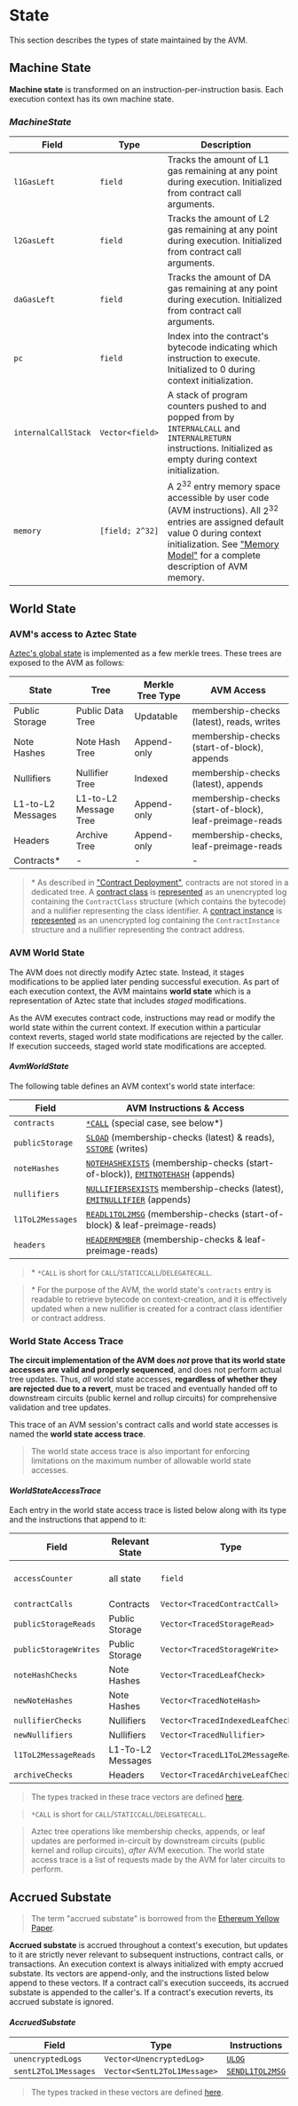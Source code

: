 # State

This section describes the types of state maintained by the AVM.

## Machine State

**Machine state** is transformed on an instruction-per-instruction basis. Each execution context has its own machine state.

### _MachineState_

| Field                 | Type            | Description |
| ---                   | ---             | ---         |
| `l1GasLeft`           | `field`         | Tracks the amount of L1 gas remaining at any point during execution. Initialized from contract call arguments. |
| `l2GasLeft`           | `field`         | Tracks the amount of L2 gas remaining at any point during execution. Initialized from contract call arguments. |
| `daGasLeft`           | `field`         | Tracks the amount of DA gas remaining at any point during execution. Initialized from contract call arguments. |
| `pc`                  | `field`         | Index into the contract's bytecode indicating which instruction to execute. Initialized to 0 during context initialization. |
| `internalCallStack`   | `Vector<field>` | A stack of program counters pushed to and popped from by `INTERNALCALL` and `INTERNALRETURN` instructions. Initialized as empty during context initialization. |
| `memory`              | `[field; 2^32]` | A $2^{32}$ entry memory space accessible by user code (AVM instructions). All $2^{32}$ entries are assigned default value 0 during context initialization. See ["Memory Model"](./memory-model) for a complete description of AVM memory. |

<!-- TODO(4608): formally define memory's type - not just an array of fields, but tagged... -->

## World State

### AVM's access to Aztec State

[Aztec's global state](../state) is implemented as a few merkle trees. These trees are exposed to the AVM as follows:

| State             | Tree                  | Merkle Tree Type | AVM Access |
| ---               | ---                   | ---              | ---        |
| Public Storage    | Public Data Tree      | Updatable        | membership-checks (latest), reads, writes              |
| Note Hashes       | Note Hash Tree        | Append-only      | membership-checks (start-of-block), appends             |
| Nullifiers        | Nullifier Tree        | Indexed          | membership-checks (latest), appends             |
| L1-to-L2 Messages | L1-to-L2 Message Tree | Append-only      | membership-checks (start-of-block), leaf-preimage-reads |
| Headers           | Archive Tree          | Append-only      | membership-checks, leaf-preimage-reads                  |
| Contracts\*       | -                     | -                | - |

> \* As described in ["Contract Deployment"](../contract-deployment), contracts are not stored in a dedicated tree. A [contract class](../contract-deployment/classes) is [represented](../contract-deployment/classes#registration) as an unencrypted log containing the `ContractClass` structure (which contains the bytecode) and a nullifier representing the class identifier. A [contract instance](../contract-deployment/instances) is [represented](../contract-deployment/classes#registration) as an unencrypted log containing the `ContractInstance` structure and a nullifier representing the contract address.

### AVM World State

The AVM does not directly modify Aztec state. Instead, it stages modifications to be applied later pending successful execution. As part of each execution context, the AVM maintains **world state** which is a representation of Aztec state that includes _staged_ modifications.

As the AVM executes contract code, instructions may read or modify the world state within the current context. If execution within a particular context reverts, staged world state modifications are rejected by the caller. If execution succeeds, staged world state modifications are accepted.

#### _AvmWorldState_

The following table defines an AVM context's world state interface:

| Field            | AVM Instructions & Access |
| ---              | ---                       |
| `contracts`      | [`*CALL`](./instruction-set#isa-section-call) (special case, see below\*)           |
| `publicStorage`  | [`SLOAD`](./instruction-set#isa-section-sload) (membership-checks (latest) & reads), [`SSTORE`](./instruction-set#isa-section-sstore) (writes)                                |
| `noteHashes`     | [`NOTEHASHEXISTS`](./instruction-set#isa-section-notehashexists) (membership-checks (start-of-block)), [`EMITNOTEHASH`](./instruction-set#isa-section-emitnotehash) (appends) |
| `nullifiers`     | [`NULLIFIERSEXISTS`](./instruction-set#isa-section-nullifierexists) membership-checks (latest), [`EMITNULLIFIER`](./instruction-set#isa-section-emitnullifier) (appends)      |
| `l1ToL2Messages` | [`READL1TOL2MSG`](./instruction-set#isa-section-readl1tol2msg) (membership-checks (start-of-block) & leaf-preimage-reads)                                                     |
| `headers`        | [`HEADERMEMBER`](./instruction-set#isa-section-headermember) (membership-checks & leaf-preimage-reads)                                                                        |

> \* `*CALL` is short for `CALL`/`STATICCALL`/`DELEGATECALL`.

> \* For the purpose of the AVM, the world state's `contracts` entry is readable to retrieve bytecode on context-creation, and it is effectively updated when a new nullifier is created for a contract class identifier or contract address.

### World State Access Trace

**The circuit implementation of the AVM does _not_ prove that its world state accesses are valid and properly sequenced**, and does not perform actual tree updates. Thus, _all_ world state accesses, **regardless of whether they are rejected due to a revert**, must be traced and eventually handed off to downstream circuits (public kernel and rollup circuits) for comprehensive validation and tree updates.

This trace of an AVM session's contract calls and world state accesses is named the **world state access trace**.

> The world state access trace is also important for enforcing limitations on the maximum number of allowable world state accesses.

#### _WorldStateAccessTrace_

Each entry in the world state access trace is listed below along with its type and the instructions that append to it:

| Field                 | Relevant State    | Type                               | Instructions           |
| ---                   | ---               | ---                                | ---                    |
| `accessCounter`       | all state         | `field`                            | incremented by all instructions below |
| `contractCalls`       | Contracts         | `Vector<TracedContractCall>`       | [`*CALL`](./instruction-set#isa-section-call)            |
| `publicStorageReads`  | Public Storage    | `Vector<TracedStorageRead>`        | [`SLOAD`](./instruction-set#isa-section-sload)           |
| `publicStorageWrites` | Public Storage    | `Vector<TracedStorageWrite>`       | [`SSTORE`](./instruction-set#isa-section-sstore)          |
| `noteHashChecks`      | Note Hashes       | `Vector<TracedLeafCheck>`          | [`NOTEHASHEXISTS`](./instruction-set#isa-section-notehashexists)  |
| `newNoteHashes`       | Note Hashes       | `Vector<TracedNoteHash>`           | [`EMITNOTEHASH`](./instruction-set#isa-section-emitnotehash)    |
| `nullifierChecks`     | Nullifiers        | `Vector<TracedIndexedLeafCheck>`   | [`NULLIFIERSEXISTS`](./instruction-set#isa-section-nullifierexists) |
| `newNullifiers`       | Nullifiers        | `Vector<TracedNullifier>`          | [`EMITNULLIFIER`](./instruction-set#isa-section-emitnullifier)   |
| `l1ToL2MessageReads`  | L1-To-L2 Messages | `Vector<TracedL1ToL2MessageRead>`  | [`READL1TOL2MSG`](./instruction-set#isa-section-readl1tol2msg)   |
| `archiveChecks`       | Headers           | `Vector<TracedArchiveLeafCheck>`   | [`HEADERMEMBER`](./instruction-set#isa-section-headermember)    |

> The types tracked in these trace vectors are defined [here](./type-structs).

> `*CALL` is short for `CALL`/`STATICCALL`/`DELEGATECALL`.

> Aztec tree operations like membership checks, appends, or leaf updates are performed in-circuit by downstream circuits (public kernel and rollup circuits), _after_ AVM execution. The world state access trace is a list of requests made by the AVM for later circuits to perform.

## Accrued Substate

> The term "accrued substate" is borrowed from the [Ethereum Yellow Paper](https://ethereum.github.io/yellowpaper/paper.pdf).

**Accrued substate** is accrued throughout a context's execution, but updates to it are strictly never relevant to subsequent instructions, contract calls, or transactions. An execution context is always initialized with empty accrued substate. Its vectors are append-only, and the instructions listed below append to these vectors. If a contract call's execution succeeds, its accrued substate is appended to the caller's. If a contract's execution reverts, its accrued substate is ignored.

#### _AccruedSubstate_

| Field                | Type                        | Instructions      |
| ---                  | ---                         | ---               |
| `unencryptedLogs`    | `Vector<UnencryptedLog>`    | [`ULOG`](./instruction-set#isa-secction-ulog)          |
| `sentL2ToL1Messages` | `Vector<SentL2ToL1Message>` | [`SENDL1TOL2MSG`](./instruction-set#isa-secction-sendl2tol1msg) |

> The types tracked in these vectors are defined [here](./type-structs).
